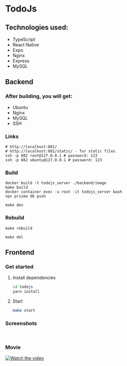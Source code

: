 # TodoJs

[//]: # (npx create-expo-app@latest --template blank-typescript)
[//]: # (docker container exec -u root -it todojs_server bash)
[//]: # (docker run -e TZ=Europe/Moscow todojs_server)
[//]: # (npx prisma db push --force-reset)

## Technologies used:

- TypeScript
- React Native
- Expo
- Nginx
- Express
- MySQL

## Backend

### After building, you will get:

- Ubuntu
- Nginx
- MySQL
- SSH

### Links

```shell
# http://localhost:881/
# http://localhost:881/static/ - for static files
ssh -p 882 root@127.0.0.1 # password: 123
ssh -p 882 ubuntu@127.0.0.1 # password: 123
```

### Build

```shell
docker build -t todojs_server ./backend/image
make build
docker container exec -u root -it todojs_server bash
npx prisma db push
```

```shell
make dev
```

### Rebuild

```shell
make rebuild
```

```shell
make del
```

## Frontend

### Get started

1. Install dependencies

   ```bash
   cd todojs
   yarn install
   ```

2. Start

   ```bash
   make start
   ```

### Screenshots

<img src="https://github.com/mizuhomizuho/todojs/blob/master/screenshots/localhost_8081_.png" alt="">

<img src="https://github.com/mizuhomizuho/todojs/blob/master/screenshots/localhost_8081_(1).png" alt="">

<img src="https://github.com/mizuhomizuho/todojs/blob/master/screenshots/localhost_8081_(2).png" alt="">

<img src="https://github.com/mizuhomizuho/todojs/blob/master/screenshots/localhost_8081_(3).png" alt="">

### Movie

[![Watch the video](https://github.com/mizuhomizuho/todojs/blob/master/screenshots/movie/Vp2cE.png)](https://todojs-movie.surge.sh/888.mp4)



